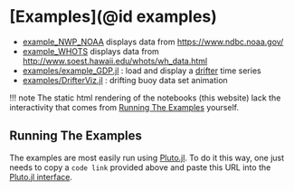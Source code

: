 # [Examples](@id examples)

- [example\_NWP\_NOAA](example_NWP_NOAA.html) displays data from <https://www.ndbc.noaa.gov/>
- [example\_WHOTS](example_WHOTS.html) displays data from <http://www.soest.hawaii.edu/whots/wh_data.html>
- [examples/example\_GDP.jl](examples/example_GDP.html) : load and display a [drifter]([https://www.aoml.noaa.gov/phod/gdp/hourly_data.php) time series 
- [examples/DrifterViz.jl](https://github.com/gaelforget/OceanRobots.jl/blob/master/examples/DrifterViz.jl) : drifting buoy data set animation

!!! note
    The static html rendering of the notebooks (this website) lack the interactivity that comes from [Running The Examples](@ref) yourself.


## Running The Examples

The examples are most easily run using [Pluto.jl](https://github.com/fonsp/Pluto.jl). To do it this way, one just needs to copy a `code link` provided above and paste this URL into the [Pluto.jl interface](https://github.com/fonsp/Pluto.jl/wiki/🔎-Basic-Commands-in-Pluto).
